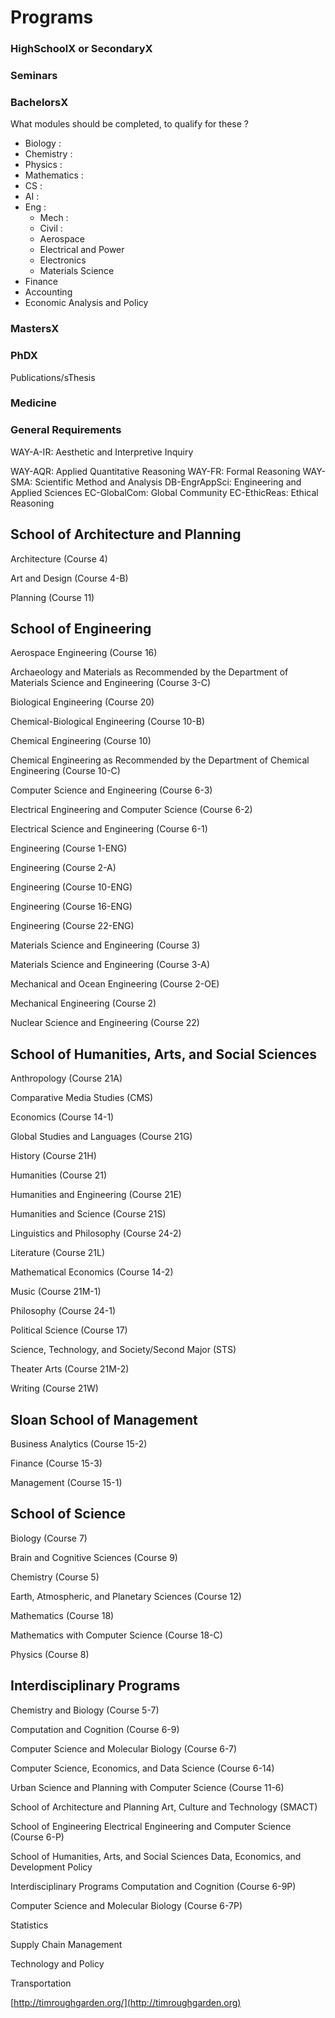 # Programs

### HighSchoolX or SecondaryX

### Seminars

### BachelorsX

What modules should be completed, to qualify for these ?

* Biology :
* Chemistry :
* Physics :
* Mathematics :
* CS :
* AI :
* Eng :
  * Mech :
  * Civil :
  * Aerospace
  * Electrical and Power
  * Electronics
  * Materials Science
* Finance
* Accounting
* Economic Analysis and Policy

### MastersX

### PhDX

Publications/sThesis

### Medicine

### General Requirements

WAY-A-IR: Aesthetic and Interpretive Inquiry

WAY-AQR: Applied Quantitative Reasoning WAY-FR: Formal Reasoning WAY-SMA: Scientific Method and Analysis DB-EngrAppSci: Engineering and Applied Sciences EC-GlobalCom: Global Community EC-EthicReas: Ethical Reasoning

## School of Architecture and Planning

Architecture (Course 4)

Art and Design (Course 4-B)

Planning (Course 11)

## School of Engineering

Aerospace Engineering (Course 16)

Archaeology and Materials as Recommended by the Department of Materials Science and Engineering (Course 3-C)

Biological Engineering (Course 20)

Chemical-Biological Engineering (Course 10-B)

Chemical Engineering (Course 10)

Chemical Engineering as Recommended by the Department of Chemical Engineering (Course 10-C)

Computer Science and Engineering (Course 6-3)

Electrical Engineering and Computer Science (Course 6-2)

Electrical Science and Engineering (Course 6-1)

Engineering (Course 1-ENG)

Engineering (Course 2-A)

Engineering (Course 10-ENG)

Engineering (Course 16-ENG)

Engineering (Course 22-ENG)

Materials Science and Engineering (Course 3)

Materials Science and Engineering (Course 3-A)

Mechanical and Ocean Engineering (Course 2-OE)

Mechanical Engineering (Course 2)

Nuclear Science and Engineering (Course 22)

## School of Humanities, Arts, and Social Sciences

Anthropology (Course 21A)

Comparative Media Studies (CMS)

Economics (Course 14-1)

Global Studies and Languages (Course 21G)

History (Course 21H)

Humanities (Course 21)

Humanities and Engineering (Course 21E)

Humanities and Science (Course 21S)

Linguistics and Philosophy (Course 24-2)

Literature (Course 21L)

Mathematical Economics (Course 14-2)

Music (Course 21M-1)

Philosophy (Course 24-1)

Political Science (Course 17)

Science, Technology, and Society/Second Major (STS)

Theater Arts (Course 21M-2)

Writing (Course 21W)

## Sloan School of Management

Business Analytics (Course 15-2)

Finance (Course 15-3)

Management (Course 15-1)

## School of Science

Biology (Course 7)

Brain and Cognitive Sciences (Course 9)

Chemistry (Course 5)

Earth, Atmospheric, and Planetary Sciences (Course 12)

Mathematics (Course 18)

Mathematics with Computer Science (Course 18-C)

Physics (Course 8)

## Interdisciplinary Programs

Chemistry and Biology (Course 5-7)

Computation and Cognition (Course 6-9)

Computer Science and Molecular Biology (Course 6-7)

Computer Science, Economics, and Data Science (Course 6-14)

Urban Science and Planning with Computer Science (Course 11-6)

School of Architecture and Planning Art, Culture and Technology (SMACT)

School of Engineering Electrical Engineering and Computer Science (Course 6-P)

School of Humanities, Arts, and Social Sciences Data, Economics, and Development Policy

Interdisciplinary Programs Computation and Cognition (Course 6-9P)

Computer Science and Molecular Biology (Course 6-7P)

Statistics

Supply Chain Management

Technology and Policy

Transportation

[http://timroughgarden.org/](http://timroughgarden.org)
